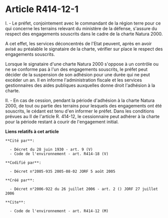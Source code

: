 # Article R414-12-1

I. - Le préfet, conjointement avec le commandant de la région terre pour ce qui concerne les terrains relevant du ministère
de la défense, s'assure du respect des engagements souscrits dans le cadre de la charte Natura 2000.

A cet effet, les services déconcentrés de l'Etat peuvent, après en avoir avisé au préalable le signataire de la charte,
vérifier sur place le respect des engagements souscrits.

Lorsque le signataire d'une charte Natura 2000 s'oppose à un contrôle ou ne se conforme pas à l'un des engagements souscrits,
le préfet peut décider de la suspension de son adhésion pour une durée qui ne peut excéder un an. Il en informe
l'administration fiscale et les services gestionnaires des aides publiques auxquelles donne droit l'adhésion à la charte.

II. - En cas de cession, pendant la période d'adhésion à la charte Natura 2000, de tout ou partie des terrains pour lesquels
des engagements ont été souscrits, le cédant est tenu d'en informer le préfet. Dans les conditions prévues au II de l'article
R. 414-12, le cessionnaire peut adhérer à la charte pour la période restant à courir de l'engagement initial.

**Liens relatifs à cet article**

	**Cité par**:

	  - Décret du 28 juin 1930 - art. 9 (V)
	  - Code de l'environnement - art. R414-18 (V)

	**Codifié par**:

	  - Décret n°2005-935 2005-08-02 JORF 5 août 2005

	**Créé par**:

	  - Décret n°2006-922 du 26 juillet 2006 - art. 2 () JORF 27 juillet 2006

	**Cite**:

	  - Code de l'environnement - art. R414-12 (M)
